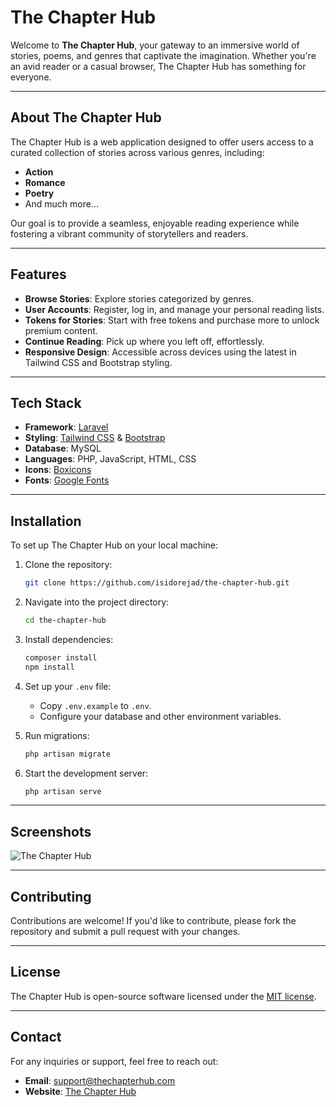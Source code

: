 # The Chapter Hub

Welcome to **The Chapter Hub**, your gateway to an immersive world of stories, poems, and genres that captivate the imagination. Whether you're an avid reader or a casual browser, The Chapter Hub has something for everyone.

---

## About The Chapter Hub

The Chapter Hub is a web application designed to offer users access to a curated collection of stories across various genres, including:

- **Action**
- **Romance**
- **Poetry**
- And much more...

Our goal is to provide a seamless, enjoyable reading experience while fostering a vibrant community of storytellers and readers.

---

## Features

- **Browse Stories**: Explore stories categorized by genres.
- **User Accounts**: Register, log in, and manage your personal reading lists.
- **Tokens for Stories**: Start with free tokens and purchase more to unlock premium content.
- **Continue Reading**: Pick up where you left off, effortlessly.
- **Responsive Design**: Accessible across devices using the latest in Tailwind CSS and Bootstrap styling.

---

## Tech Stack

- **Framework**: [Laravel](https://laravel.com)
- **Styling**: [Tailwind CSS](https://tailwindcss.com) & [Bootstrap](https://getbootstrap.com)
- **Database**: MySQL
- **Languages**: PHP, JavaScript, HTML, CSS
- **Icons**: [Boxicons](https://boxicons.com)
- **Fonts**: [Google Fonts](https://fonts.google.com)

---

## Installation

To set up The Chapter Hub on your local machine:

1. Clone the repository:
   ```bash
   git clone https://github.com/isidorejad/the-chapter-hub.git
   ```

2. Navigate into the project directory:
   ```bash
   cd the-chapter-hub
   ```

3. Install dependencies:
   ```bash
   composer install
   npm install
   ```

4. Set up your `.env` file:
   - Copy `.env.example` to `.env`.
   - Configure your database and other environment variables.

5. Run migrations:
   ```bash
   php artisan migrate
   ```

6. Start the development server:
   ```bash
   php artisan serve
   ```

---

## Screenshots

![The Chapter Hub](path/to/screenshot.png)

---

## Contributing

Contributions are welcome! If you'd like to contribute, please fork the repository and submit a pull request with your changes.

---

## License

The Chapter Hub is open-source software licensed under the [MIT license](https://opensource.org/licenses/MIT).

---

## Contact

For any inquiries or support, feel free to reach out:

- **Email**: [support@thechapterhub.com](mailto:support@thechapterhub.com)
- **Website**: [The Chapter Hub](https://thechapterhub.com)
